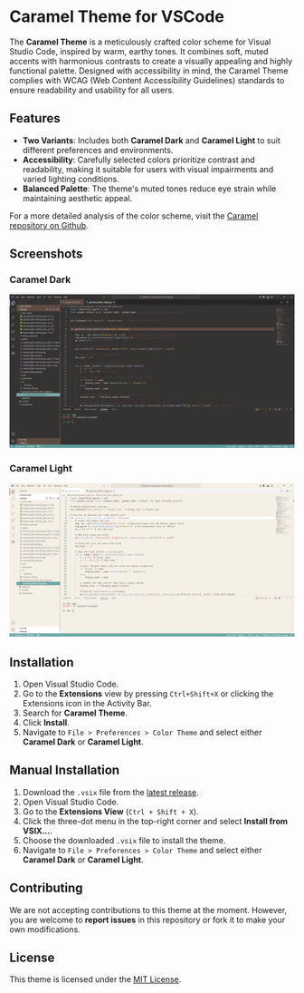 # Caramel Theme for VSCode

The **Caramel Theme** is a meticulously crafted color scheme for Visual Studio Code, inspired by warm, earthy tones. It combines soft, muted accents with harmonious contrasts to create a visually appealing and highly functional palette. Designed with accessibility in mind, the Caramel Theme complies with WCAG (Web Content Accessibility Guidelines) standards to ensure readability and usability for all users.

## Features
- **Two Variants**: Includes both **Caramel Dark** and **Caramel Light** to suit different preferences and environments.
- **Accessibility**: Carefully selected colors prioritize contrast and readability, making it suitable for users with visual impairments and varied lighting conditions.
- **Balanced Palette**: The theme's muted tones reduce eye strain while maintaining aesthetic appeal.

For a more detailed analysis of the color scheme, visit the [Caramel repository on Github](https://github.com/TheRealSwayamShree/caramel).

## Screenshots
### Caramel Dark
![Caramel Dark Screenshot](images/caramel-dark.png)

### Caramel Light
![Caramel Light Screenshot](images/caramel-light.png)

## Installation
1. Open Visual Studio Code.
2. Go to the **Extensions** view by pressing `Ctrl+Shift+X` or clicking the Extensions icon in the Activity Bar.
3. Search for **Caramel Theme**.
4. Click **Install**.
5. Navigate to `File > Preferences > Color Theme` and select either **Caramel Dark** or **Caramel Light**.

## Manual Installation
1. Download the `.vsix` file from the [latest release](https://github.com/TheRealSwayamShree/caramel-theme/releases).
2. Open Visual Studio Code.
3. Go to the **Extensions View** (`Ctrl + Shift + X`).
4. Click the three-dot menu in the top-right corner and select **Install from VSIX...**.
5. Choose the downloaded `.vsix` file to install the theme.
6. Navigate to `File > Preferences > Color Theme` and select either **Caramel Dark** or **Caramel Light**.

## Contributing
We are not accepting contributions to this theme at the moment. However, you are welcome to **report issues** in this repository or fork it to make your own modifications.

## License
This theme is licensed under the [MIT License](LICENSE).

